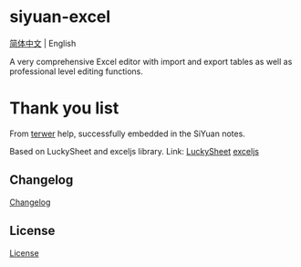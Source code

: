 # siyuan-excel

[简体中文](README_zh_CN.md) \| English

A very comprehensive Excel editor with import and export tables as well as professional level editing functions.

# Thank you list

From [terwer](https://github.com/terwer) help, successfully embedded in the SiYuan notes.

Based on LuckySheet and exceljs library.
Link:
[LuckySheet](https://github.com/dream-num/Luckysheet)
[exceljs](https://github.com/exceljs/exceljs)

## Changelog

[Changelog](./CHANGELOG.md)

## License

[License](./LICENSE)
